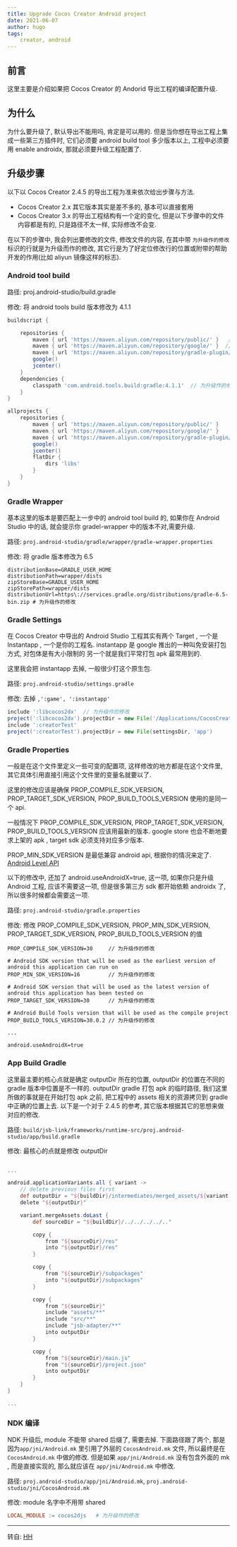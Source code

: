 ```yaml
---
title: Upgrade Cocos Creator Android project
date: 2021-06-07
author: hugo
tags:
    creator, android
---
```


## 前言

这里主要是介绍如果把 Cocos Creator 的 Andorid 导出工程的编译配置升级.

## 为什么

为什么要升级了, 默认导出不能用吗, 肯定是可以用的. 但是当你想在导出工程上集成一些第三方插件时, 它们必须要 android build tool 多少版本以上, 工程中必须要用 enable androidx, 那就必须要升级工程配置了.

## 升级步骤

以下以 Cocos Creator 2.4.5 的导出工程为准来依次给出步骤与方法. 

* Cocos Creator 2.x 其它版本其实是差不多的, 基本可以直接套用
* Cocos Creator 3.x 的导出工程结构有一个定的变化, 但是以下步骤中的文件内容都是有的, 只是路径不太一样, 实际修改不会变.

在以下的步骤中, 我会列出要修改的文件, 修改文件的内容, 在其中带 `为升级作的修改` 标识的行就是为升级而作的修改, 其它行是为了好定位修改行的位置或附带的帮助开发的作用(比如 aliyun 镜像这样的标志).

### Android tool build

路径: proj.android-studio/build.gradle

修改: 将 android tools build 版本修改为 4.1.1

```gradle
buildscript {

    repositories {
        maven { url 'https://maven.aliyun.com/repository/public/' }   // 使用 ailun 镜像
        maven { url 'https://maven.aliyun.com/repository/google/' }  // 使用 ailun 镜像
        maven { url 'https://maven.aliyun.com/repository/gradle-plugin/' }  // 使用 ailun 镜像
        google()
        jcenter()
    }
    dependencies {
        classpath 'com.android.tools.build:gradle:4.1.1'  // 为升级作的修改
    }
}

allprojects {
    repositories {
        maven { url 'https://maven.aliyun.com/repository/public/' }         // 使用 ailun 镜像
        maven { url 'https://maven.aliyun.com/repository/google/' }         // 使用 ailun 镜像
        maven { url 'https://maven.aliyun.com/repository/gradle-plugin/' }  // 使用 ailun 镜像
        google()
        jcenter()
        flatDir {
            dirs 'libs'
        }
    }
}
```

### Gradle Wrapper

基本这里的版本是要匹配上一步中的 android tool build 的, 如果你在 Android Studio 中的话, 就会提示你 gradel-wrapper 中的版本不对,需要升级.

路径: `proj.android-studio/gradle/wrapper/gradle-wrapper.properties`

修改: 将 gradle 版本修改为 6.5

```properties
distributionBase=GRADLE_USER_HOME
distributionPath=wrapper/dists
zipStoreBase=GRADLE_USER_HOME
zipStorePath=wrapper/dists
distributionUrl=https\://services.gradle.org/distributions/gradle-6.5-bin.zip # 为升级作的修改
```

### Gradle Settings

在 Cocos Creator 中导出的 Android Studio 工程其实有两个 Target , 一个是 Instantapp , 一个是你的工程名.
instantapp 是 google 推出的一种叫免安装打包方式, 对包体是有大小限制的
另一个就是我们平常打包 apk 最常用到的.

这里我会把 instantapp 去掉, 一般很少打这个原生包.

路径: `proj.android-studio/settings.gradle`

修改: 去掉 `,':game', ':instantapp'`

```gradle
include ':libcocos2dx'  // 为升级作的修改
project(':libcocos2dx').projectDir = new File('/Applications/CocosCreator/Creator/2.4.5/CocosCreator.app/Contents/Resources/cocos2d-x/cocos/platform/android/libcocos2dx')
include ':creatorTest'
project(':creatorTest').projectDir = new File(settingsDir, 'app')
```

### Gradle Properties

一般是在这个文件里定义一些可变的配置项, 这样修改的地方都是在这个文件里, 其它具体引用直接引用这个文件里的变量名就要以了.

这里的修改应该是确保 PROP_COMPILE_SDK_VERSION, PROP_TARGET_SDK_VERSION, PROP_BUILD_TOOLS_VERSION 使用的是同一个 api.

一般情况下 PROP_COMPILE_SDK_VERSION, PROP_TARGET_SDK_VERSION, PROP_BUILD_TOOLS_VERSION 应该用最新的版本. google store 也会不断地要求上架的 apk , target sdk 必须支持对应多少版本.

PROP_MIN_SDK_VERSION 是最低兼容 android api, 根据你的情况来定了.
[Android Level API](./2021-01-20-androidapilevels.md)

以下的修改中, 还加了 android.useAndroidX=true, 这一项, 如果你只是升级 Android 工程, 应该不需要这一项, 但是很多第三方 sdk 都开始依赖 androidx 了, 所以很多时候都会需要这一项.

路径: `proj.android-studio/gradle.properties`

修改: 修改 PROP_COMPILE_SDK_VERSION, PROP_MIN_SDK_VERSION, PROP_TARGET_SDK_VERSION, PROP_BUILD_TOOLS_VERSION 的值

```properties
PROP_COMPILE_SDK_VERSION=30     // 为升级作的修改

# Android SDK version that will be used as the earliest version of android this application can run on
PROP_MIN_SDK_VERSION=16         // 为升级作的修改

# Android SDK version that will be used as the latest version of android this application has been tested on
PROP_TARGET_SDK_VERSION=30      // 为升级作的修改

# Android Build Tools version that will be used as the compile project
PROP_BUILD_TOOLS_VERSION=30.0.2 // 为升级作的修改

...

android.useAndroidX=true
```

### App Build Gradle

这里最主要的核心点就是确定 outputDir 所在的位置, outputDir 的位置在不同的 gradle 版本中位置是不一样的.
outputDir gradle 打包 apk 的临时路径, 我们这里所做的事就是在开始打包 apk 之前, 把工程中的 assets 相关的资源拷贝到 gradle 中正确的位置上去. 以下是一个对于 2.4.5 的参考, 其它版本根据其它的思想来做对应的修改.

路径: `build/jsb-link/frameworks/runtime-src/proj.android-studio/app/build.gradle`

修改: 最核心的点就是修改 outputDir

```gradle

...

android.applicationVariants.all { variant ->
    // delete previous files first
    def outputDir = "${buildDir}/intermediates/merged_assets/${variant.dirName}/out"
    delete "${outputDir}"

    variant.mergeAssets.doLast {
        def sourceDir = "${buildDir}/../../../../.."

        copy {
            from "${sourceDir}/res"
            into "${outputDir}/res"
        }

        copy {
            from "${sourceDir}/subpackages"
            into "${outputDir}/subpackages"
        }

        copy {
            from "${sourceDir}"
            include "assets/**"
            include "src/**"
            include "jsb-adapter/**"
            into outputDir
        }

        copy {
            from "${sourceDir}/main.js"
            from "${sourceDir}/project.json"
            into outputDir
        }
    }
}

...

```

### NDK 编译

NDK 升级后, module 不能带 shared 后缀了, 需要去掉.
下面路径跟了两个, 那是因为`app/jni/Android.mk` 里引用了外层的 `CocosAndroid.mk` 文件, 所以最终是在 `CocosAndroid.mk` 中做的修改.
但是如果 `app/jni/Android.mk` 没有包含外面的 mk , 而是直接实现的, 那么就应该在 `app/jni/Android.mk` 中修改.

路径: `proj.android-studio/app/jni/Android.mk`, `proj.android-studio/jni/CocosAndroid.mk`

修改: module 名字中不用带 shared

```mk
LOCAL_MODULE := cocos2djs   # 为升级作的修改
```

---
转自: [HH](http://www.hugohuang.xyz/)

